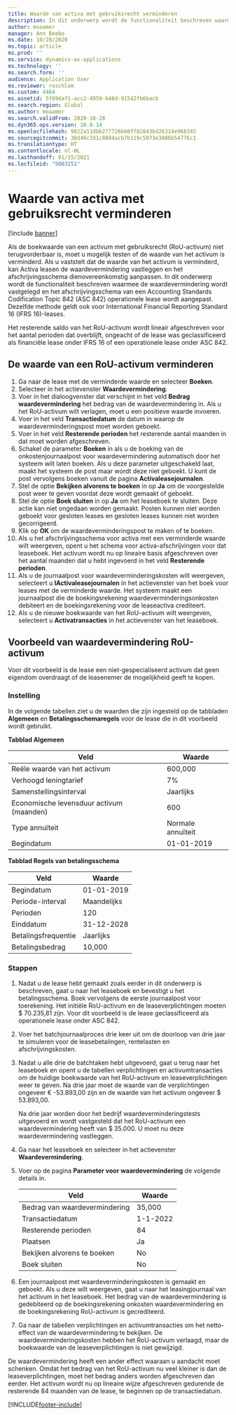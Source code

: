 ```yaml
---
title: Waarde van activa met gebruiksrecht verminderen
description: In dit onderwerp wordt de functionaliteit beschreven waarmee een waardevermindering wordt vastgelegd en het schema van de activa-afschrijving van een Accounting Standards Codification Topic 842 (ASC 842) operationele lease wordt aangepast.
author: moaamer
manager: Ann Beebe
ms.date: 10/28/2020
ms.topic: article
ms.prod: ''
ms.service: dynamics-ax-applications
ms.technology: ''
ms.search.form: ''
audience: Application User
ms.reviewer: roschlom
ms.custom: 4464
ms.assetid: 5f89daf1-acc2-4959-b48d-91542fb6bacb
ms.search.region: Global
ms.author: moaamer
ms.search.validFrom: 2020-10-28
ms.dyn365.ops.version: 10.0.14
ms.openlocfilehash: 9822a11dbb277726b60ff82843bd26314e968345
ms.sourcegitcommit: 38d40c331c8894acb7b119c5073e3088b54776c1
ms.translationtype: HT
ms.contentlocale: nl-NL
ms.lasthandoff: 01/15/2021
ms.locfileid: "5003251"
---
```

# <a name="impair-right-of-use-assets"></a>Waarde van activa met gebruiksrecht verminderen

[!include [banner](../includes/banner.md)]

Als de boekwaarde van een activum met gebruiksrecht (RoU-activum) niet terugvorderbaar is, moet u mogelijk testen of de waarde van het activum is verminderd. Als u vaststelt dat de waarde van het activum is verminderd, kan Activa leasen de waardevermindering vastleggen en het afschrijvingsschema dienovereenkomstig aanpassen. In dit onderwerp wordt de functionaliteit beschreven waarmee de waardevermindering wordt vastgelegd en het afschrijvingsschema van een Accounting Standards Codification Topic 842 (ASC 842) operationele lease wordt aangepast. Dezelfde methode geldt ook voor International Financial Reporting Standard 16 (IFRS 16)-leases.

Het resterende saldo van het RoU-activum wordt lineair afgeschreven voor het aantal perioden dat overblijft, ongeacht of de lease was geclassificeerd als financiële lease onder IFRS 16 of een operationele lease onder ASC 842.

## <a name="impair-an-rou-asset"></a>De waarde van een RoU-activum verminderen

1. Ga naar de lease met de verminderde waarde en selecteer **Boeken**.
2. Selecteer in het actievenster **Waardevermindering**.
3. Voer in het dialoogvenster dat verschijnt in het veld **Bedrag waardevermindering** het bedrag van de waardevermindering in. Als u het RoU-activum wilt verlagen, moet u een positieve waarde invoeren.
4. Voer in het veld **Transactiedatum** de datum in waarop de waardeverminderingspost moet worden geboekt.
5. Voer in het veld **Resterende perioden** het resterende aantal maanden in dat moet worden afgeschreven.
6. Schakel de parameter **Boeken** in als u de boeking van de onkostenjournaalpost voor waardevermindering automatisch door het systeem wilt laten boeken. Als u deze parameter uitgeschakeld laat, maakt het systeem de post maar wordt deze niet geboekt. U kunt de post vervolgens boeken vanuit de pagina **Activaleasejournalen**.
7. Stel de optie **Bekijken alvorens te boeken** in op **Ja** om de voorgestelde post weer te geven voordat deze wordt gemaakt of geboekt.
8. Stel de optie **Boek sluiten** in op **Ja** om het leaseboek te sluiten. Deze actie kan niet ongedaan worden gemaakt. Posten kunnen niet worden geboekt voor gesloten leases en gesloten leases kunnen niet worden gecorrigeerd.
9. Klik op **OK** om de waardeverminderingspost te maken of te boeken.
10. Als u het afschrijvingsschema voor activa met een verminderde waarde wilt weergeven, opent u het schema voor activa-afschrijvingen voor dat leaseboek. Het activum wordt nu op lineaire basis afgeschreven over het aantal maanden dat u hebt ingevoerd in het veld **Resterende perioden**.
11. Als u de journaalpost voor waardeverminderingskosten wilt weergeven, selecteert u **lActivaleasejournalen** in het actievenster van het boek voor leases met de verminderde waarde. Het systeem maakt een journaalpost die de boekingsrekening waardeverminderingsonkosten debiteert en de boekingsrekening voor de leaseactiva crediteert.
12. Als u de nieuwe boekwaarde van het RoU-activum wilt weergeven, selecteert u **Activatransacties** in het actievenster van het leaseboek.

## <a name="example-of-rou-asset-impairment"></a>Voorbeeld van waardevermindering RoU-activum

Voor dit voorbeeld is de lease een niet-gespecialiseerd activum dat geen eigendom overdraagt of de leasenemer de mogelijkheid geeft te kopen.

### <a name="setup"></a>Instelling

In de volgende tabellen ziet u de waarden die zijn ingesteld op de tabbladen **Algemeen** en **Betalingsschemaregels** voor de lease die in dit voorbeeld wordt gebruikt.

**Tabblad Algemeen**

| Veld                      | Waarde            |
|----------------------------|------------------|
| Reële waarde van het activum    | 600,000          |
| Verhoogd leningtarief | 7%               |
| Samenstellingsinterval       | Jaarlijks         |
| Economische levensduur activum (maanden) | 600              |
| Type annuïteit               | Normale annuïteit |
| Begindatum          | 01-01-2019       |

**Tabblad Regels van betalingsschema**

| Veld             | Waarde      |
|-------------------|------------|
| Begindatum        | 01-01-2019   |
| Periode-interval   | Maandelijks    |
| Perioden           | 120        |
| Einddatum          | 31-12-2028 |
| Betalingsfrequentie | Jaarlijks   |
| Betalingsbedrag    | 10,000     |

### <a name="steps"></a>Stappen

1. Nadat u de lease hebt gemaakt zoals eerder in dit onderwerp is beschreven, gaat u naar het leaseboek en bevestigt u het betalingsschema. Boek vervolgens de eerste journaalpost voor toerekening. Het initiële RoU-activum en de leaseverplichtingen moeten $ 70.235,81 zijn. Voor dit voorbeeld is de lease geclassificeerd als operationele lease onder ASC 842.
2. Voer het batchjournaalproces drie keer uit om de doorloop van drie jaar te simuleren voor de leasebetalingen, rentelasten en afschrijvingskosten.
3. Nadat u alle drie de batchtaken hebt uitgevoerd, gaat u terug naar het leaseboek en opent u de tabellen verplichtingen en activumtransacties om de huidige boekwaarde van het RoU-activum en leaseverplichtingen weer te geven. Na drie jaar moet de waarde van de verplichtingen ongeveer € -53.893,00 zijn en de waarde van het activum ongeveer $ 53.893,00. 

    Na drie jaar worden door het bedrijf waardeverminderingstests uitgevoerd en wordt vastgesteld dat het RoU-activum een waardevermindering heeft van $ 35.000. U moet nu deze waardevermindering vastleggen.
    
4. Ga naar het leaseboek en selecteer in het actievenster **Waardevermindering**.
5. Voer op de pagina **Parameter voor waardevermindering** de volgende details in.

    | Veld                  | Waarde    |
    |------------------------|----------|
    | Bedrag van waardevermindering      | 35,000   |
    | Transactiedatum       | 1-1-2022 |
    | Resterende perioden      | 84       |
    | Plaatsen                   | Ja      |
    | Bekijken alvorens te boeken | No       |
    | Boek sluiten             | No       |

6. Een journaalpost met waardeverminderingskosten is gemaakt en geboekt. Als u deze wilt weergeven, gaat u naar het leasingjournaal van het activum in het leaseboek. Het bedrag van de waardevermindering is gedebiteerd op de boekingsrekening onkosten waardevermindering en de boekingsrekening RoU-activum is gecrediteerd.
7. Ga naar de tabellen verplichtingen en activumtransacties om het netto-effect van de waardevermindering te bekijken. De waardeverminderingskosten hebben het RoU-activum verlaagd, maar de boekwaarde van de leaseverplichtingen is niet gewijzigd.

De waardevermindering heeft een ander effect waaraan u aandacht moet schenken. Omdat het bedrag van het RoU-activum nu veel kleiner is dan de leaseverplichtingen, moet het bedrag anders worden afgeschreven dan eerder. Het activum wordt nu op lineaire wijze afgeschreven gedurende de resterende 84 maanden van de lease, te beginnen op de transactiedatum.


[!INCLUDE[footer-include](../../includes/footer-banner.md)]